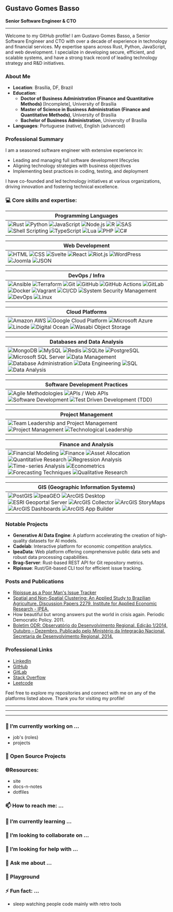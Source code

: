 ## Gustavo Gomes Basso

**Senior Software Engineer & CTO**
___

Welcome to my GitHub profile! I am Gustavo Gomes Basso, a Senior Software Engineer and CTO with over a decade of experience in technology and financial services. My expertise spans across Rust, Python, JavaScript, and web development. I specialize in developing secure, efficient, and scalable systems, and have a strong track record of leading technology strategy and R&D initiatives.

### About Me

- **Location**: Brasília, DF, Brazil
- **Education**:
  - **Doctor of Business Administration (Finance and Quantitative Methods)** [Incomplete], University of Brasília
  - **Master of Science in Business Administration (Finance and Quantitative Methods)**, University of Brasília
  - **Bachelor of Business Administration**, University of Brasília
- **Languages**: Portuguese (native), English (advanced)

### Professional Summary

I am a seasoned software engineer with extensive experience in:

- Leading and managing full software development lifecycles
- Aligning technology strategies with business objectives
- Implementing best practices in coding, testing, and deployment

I have co-founded and led technology initiatives at various organizations, driving innovation and fostering technical excellence.


### 💻 Core skills and expertise:

| Programming Languages |
|-----------------------|
| ![Rust](https://img.shields.io/badge/Rust-000000?style=for-the-badge&logo=rust&logoColor=white) ![Python](https://img.shields.io/badge/Python-3776AB?style=for-the-badge&logo=python&logoColor=white) ![JavaScript](https://img.shields.io/badge/JavaScript-F7DF1E?style=for-the-badge&logo=javascript&logoColor=black) ![Node.js](https://img.shields.io/badge/Node.js-339933?style=for-the-badge&logo=nodedotjs&logoColor=white) ![R](https://img.shields.io/badge/R-276DC3?style=for-the-badge&logo=r&logoColor=white) ![SAS](https://img.shields.io/badge/SAS-00599C?style=for-the-badge&logo=sas&logoColor=white) ![Shell Scripting](https://img.shields.io/badge/Shell%20Scripting-4EAA25?style=for-the-badge&logo=gnu-bash&logoColor=white) ![TypeScript](https://img.shields.io/badge/TypeScript-007ACC?style=for-the-badge&logo=typescript&logoColor=white) ![Lua](https://img.shields.io/badge/Lua-2C2D72?style=for-the-badge&logo=lua&logoColor=white) ![PHP](https://img.shields.io/badge/PHP-777BB4?style=for-the-badge&logo=php&logoColor=white) ![C#](https://img.shields.io/badge/C%23-239120?style=for-the-badge&logo=c-sharp&logoColor=white) |

| Web Development |
|-----------------|
| ![HTML](https://img.shields.io/badge/HTML-E34F26?style=for-the-badge&logo=html5&logoColor=white) ![CSS](https://img.shields.io/badge/CSS-1572B6?style=for-the-badge&logo=css3&logoColor=white) ![Svelte](https://img.shields.io/badge/Svelte-FF3E00?style=for-the-badge&logo=svelte&logoColor=white) ![React](https://img.shields.io/badge/React-61DAFB?style=for-the-badge&logo=react&logoColor=black) ![Riot.js](https://img.shields.io/badge/Riot.js-007ACC?style=for-the-badge&logo=riot&logoColor=white) ![WordPress](https://img.shields.io/badge/WordPress-21759B?style=for-the-badge&logo=wordpress&logoColor=white) ![Joomla](https://img.shields.io/badge/Joomla-5091CD?style=for-the-badge&logo=joomla&logoColor=white) ![JSON](https://img.shields.io/badge/JSON-000000?style=for-the-badge&logo=json&logoColor=white) |

| DevOps / Infra |
|----------------|
| ![Ansible](https://img.shields.io/badge/Ansible-EE0000?style=for-the-badge&logo=ansible&logoColor=white) ![Terraform](https://img.shields.io/badge/Terraform-623CE4?style=for-the-badge&logo=terraform&logoColor=white) ![Git](https://img.shields.io/badge/Git-F05032?style=for-the-badge&logo=git&logoColor=white) ![GitHub](https://img.shields.io/badge/GitHub-181717?style=for-the-badge&logo=github&logoColor=white) ![GitHub Actions](https://img.shields.io/badge/GitHub%20Actions-2088FF?style=for-the-badge&logo=github-actions&logoColor=white) ![GitLab](https://img.shields.io/badge/GitLab-FC6D26?style=for-the-badge&logo=gitlab&logoColor=white) ![Docker](https://img.shields.io/badge/Docker-2496ED?style=for-the-badge&logo=docker&logoColor=white) ![Vagrant](https://img.shields.io/badge/Vagrant-1563FF?style=for-the-badge&logo=vagrant&logoColor=white) ![CI/CD](https://img.shields.io/badge/CI/CD-00599C?style=for-the-badge&logo=ci-cd&logoColor=white) ![System Security Management](https://img.shields.io/badge/System%20Security-00599C?style=for-the-badge&logo=system-security&logoColor=white) ![DevOps](https://img.shields.io/badge/DevOps-00599C?style=for-the-badge&logo=devops&logoColor=white) ![Linux](https://img.shields.io/badge/Linux-FCC624?style=for-the-badge&logo=linux&logoColor=black) |

| Cloud Platforms |
|-----------------|
| ![Amazon AWS](https://img.shields.io/badge/Amazon%20AWS-232F3E?style=for-the-badge&logo=amazonaws&logoColor=white) ![Google Cloud Platform](https://img.shields.io/badge/Google%20Cloud-4285F4?style=for-the-badge&logo=google-cloud&logoColor=white) ![Microsoft Azure](https://img.shields.io/badge/Microsoft%20Azure-0078D4?style=for-the-badge&logo=microsoft-azure&logoColor=white) ![Linode](https://img.shields.io/badge/Linode-00A95C?style=for-the-badge&logo=linode&logoColor=white) ![Digital Ocean](https://img.shields.io/badge/Digital%20Ocean-0080FF?style=for-the-badge&logo=digitalocean&logoColor=white) ![Wasabi Object Storage](https://img.shields.io/badge/Wasabi-00599C?style=for-the-badge&logo=wasabi&logoColor=white) |

| Databases and Data Analysis |
|-----------------------------|
| ![MongoDB](https://img.shields.io/badge/MongoDB-47A248?style=for-the-badge&logo=mongodb&logoColor=white) ![MySQL](https://img.shields.io/badge/MySQL-4479A1?style=for-the-badge&logo=mysql&logoColor=white) ![Redis](https://img.shields.io/badge/Redis-DC382D?style=for-the-badge&logo=redis&logoColor=white) ![SQLite](https://img.shields.io/badge/SQLite-003B57?style=for-the-badge&logo=sqlite&logoColor=white) ![PostgreSQL](https://img.shields.io/badge/PostgreSQL-4169E1?style=for-the-badge&logo=postgresql&logoColor=white) ![Microsoft SQL Server](https://img.shields.io/badge/SQL%20Server-CC2927?style=for-the-badge&logo=microsoft-sql-server&logoColor=white) ![Data Management](https://img.shields.io/badge/Data%20Management-00599C?style=for-the-badge&logo=data-management&logoColor=white) ![Database Administration](https://img.shields.io/badge/Database%20Administration-00599C?style=for-the-badge&logo=database-administration&logoColor=white) ![Data Engineering](https://img.shields.io/badge/Data%20Engineering-4B8BBE?style=for-the-badge&logo=data-engineering&logoColor=white) ![SQL](https://img.shields.io/badge/SQL-4479A1?style=for-the-badge&logo=sql&logoColor=white) ![Data Analysis](https://img.shields.io/badge/Data%20Analysis-00599C?style=for-the-badge&logo=data-analysis&logoColor=white) |

| Software Development Practices |
|--------------------------------|
| ![Agile Methodologies](https://img.shields.io/badge/Agile%20Methodologies-00599C?style=for-the-badge&logo=agile&logoColor=white) ![APIs / Web APIs](https://img.shields.io/badge/APIs%20/%20Web%20APIs-00599C?style=for-the-badge&logo=apis&logoColor=white) ![Software Development](https://img.shields.io/badge/Software%20Development-00599C?style=for-the-badge&logo=software-development&logoColor=white) ![Test Driven Development (TDD)](https://img.shields.io/badge/Test%20Driven%20Development-00599C?style=for-the-badge&logo=tdd&logoColor=white) |

| Project Management |
|--------------------|
| ![Team Leadership and Project Management](https://img.shields.io/badge/Team%20Leadership%20and%20Project%20Management-00599C?style=for-the-badge&logo=team-leadership&logoColor=white) ![Project Management](https://img.shields.io/badge/Project%20Management-00599C?style=for-the-badge&logo=project-management&logoColor=white) ![Technological Leadership](https://img.shields.io/badge/Technological%20Leadership-00599C?style=for-the-badge&logo=technological-leadership&logoColor=white) |

| Finance and Analysis |
|----------------------|
| ![Financial Modeling](https://img.shields.io/badge/Financial%20Modeling-00599C?style=for-the-badge&logo=financial-modeling&logoColor=white) ![Finance](https://img.shields.io/badge/Finance-00599C?style=for-the-badge&logo=finance&logoColor=white) ![Asset Allocation](https://img.shields.io/badge/Asset%20Allocation-00599C?style=for-the-badge&logo=asset-allocation&logoColor=white) ![Quantitative Research](https://img.shields.io/badge/Quantitative%20Research-00599C?style=for-the-badge&logo=quantitative-research&logoColor=white) ![Regression Analysis](https://img.shields.io/badge/Regression%20Analysis-00599C?style=for-the-badge&logo=regression-analysis&logoColor=white) ![Time-series Analysis](https://img.shields.io/badge/Time-series%20Analysis-00599C?style=for-the-badge&logo=time-series-analysis&logoColor=white) ![Econometrics](https://img.shields.io/badge/Econometrics-00599C?style=for-the-badge&logo=econometrics&logoColor=white) ![Forecasting Techniques](https://img.shields.io/badge/Forecasting%20Techniques-00599C?style=for-the-badge&logo=forecasting-techniques&logoColor=white) ![Qualitative Research](https://img.shields.io/badge/Qualitative%20Research-00599C?style=for-the-badge&logo=qualitative-research&logoColor=white) |

| GIS (Geographic Information Systems) |
|--------------------------------------|
| ![PostGIS](https://img.shields.io/badge/PostGIS-00599C?style=for-the-badge&logo=postgis&logoColor=white) ![IpeaGEO](https://img.shields.io/badge/IpeaGEO-00599C?style=for-the-badge&logo=ipeageo&logoColor=white) ![ArcGIS Desktop](https://img.shields.io/badge/ArcGIS%20Desktop-00599C?style=for-the-badge&logo=arcgis&logoColor=white) ![ESRI Geoportal Server](https://img.shields.io/badge/ESRI%20Geoportal%20Server-00599C?style=for-the-badge&logo=geoportal&logoColor=white) ![ArcGIS Collector](https://img.shields.io/badge/ArcGIS%20Collector-00599C?style=for-the-badge&logo=collector&logoColor=white) ![ArcGIS StoryMaps](https://img.shields.io/badge/ArcGIS%20StoryMaps-00599C?style=for-the-badge&logo=storymaps&logoColor=white) ![ArcGIS Dashboards](https://img.shields.io/badge/ArcGIS%20Dashboards-00599C?style=for-the-badge&logo=dashboards&logoColor=white) ![ArcGIS App Builder](https://img.shields.io/badge/ArcGIS%20App%20Builder-00599C?style=for-the-badge&logo=appbuilder&logoColor=white) |




### Notable Projects

- **Generative AI Data Engine**: A platform accelerating the creation of high-quality datasets for AI models.
- **Cadelab**: Interactive platform for economic competition analytics.
- **IpeaData**: Web platform offering comprehensive public data sets and robust data processing capabilities.
- **Brag-Server**: Rust-based REST API for Git repository metrics.
- **Ripissue**: Rust/Git-based CLI tool for efficient issue tracking.

### Posts and Publications

- [Ripissue as a Poor Man's Issue Tracker](https://gubasso.xyz/blog/ripissue-as-a-poor-mans-issue-tracker)
- [Spatial and Non-Spatial Clustering: An Applied Study to Brazilian Agriculture. Discussion Papers 2279, Institute for Applied Economic Research - IPEA.](https://ideas.repec.org/p/ipe/ipetds/2279.html)
- How beautiful but wrong answers put the world in crisis again. Periodic Democratic Policy. 2011.
- [Boletim ODR: Observatório do Desenvolvimento Regional. Edição 1/2014, Outubro – Dezembro. Publicado pelo Ministério da Integração Nacional, Secretaria de Desenvolvimento Regional, 2014.](https://www.gov.br/mdr/pt-br/centrais-de-conteudo/publicacoes/desenvolvimento-regional-urbano/Boletim_ODR.pdf)

### Professional Links

- [LinkedIn](https://www.linkedin.com/in/gubasso)
- [GitHub](https://github.com/gubasso)
- [GitLab](https://gitlab.com/gubasso)
- [Stack Overflow](https://stackoverflow.com/users/6428315/gustavo-basso)
- [Leetcode](https://leetcode.com/gubasso)

Feel free to explore my repositories and connect with me on any of the platforms listed above. Thank you for visiting my profile!



---
---
---


### 🔭 I’m currently working on ...

- job's (roles)
- projects

###  Open Source Projects

### 🌐Resources:

- site
- docs-n-notes
- dotfiles

### 📫 How to reach me: ...


### 🌱 I’m currently learning ...

### 👯 I’m looking to collaborate on ...

### 🤔 I’m looking for help with ...

### 💬 Ask me about ...

### 🛝 Playground

### ⚡ Fun fact: ...

- sleep watching people code mainly with retro tools



